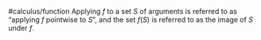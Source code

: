 #calculus/function 
Applying $f$ to a set $S$ of arguments is referred to as “applying $f$ pointwise to $S$”, and the set $f(S)$ is referred to as the image of $S$ under $f$. 
